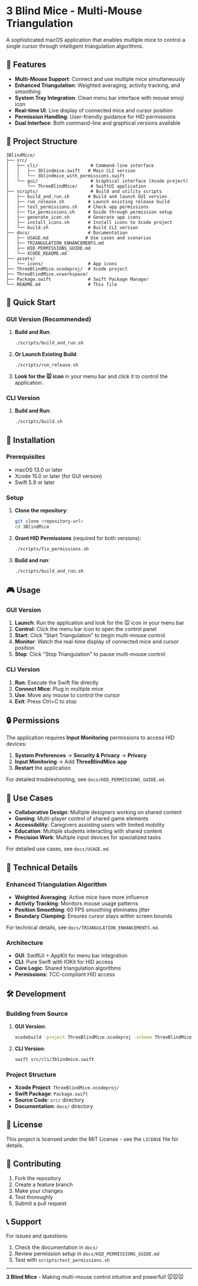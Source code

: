 # 3 Blind Mice - Multi-Mouse Triangulation

A sophisticated macOS application that enables multiple mice to control a single cursor through intelligent triangulation algorithms.

## 🎯 Features

- **Multi-Mouse Support**: Connect and use multiple mice simultaneously
- **Enhanced Triangulation**: Weighted averaging, activity tracking, and smoothing
- **System Tray Integration**: Clean menu bar interface with mouse emoji icon
- **Real-time UI**: Live display of connected mice and cursor position
- **Permission Handling**: User-friendly guidance for HID permissions
- **Dual Interface**: Both command-line and graphical versions available

## 📁 Project Structure

```
3BlindMice/
├── src/
│   ├── cli/                    # Command-line interface
│   │   ├── 3blindmice.swift   # Main CLI version
│   │   └── 3blindmice_with_permissions.swift
│   └── gui/                    # Graphical interface (Xcode project)
│       └── ThreeBlindMice/     # SwiftUI application
├── scripts/                    # Build and utility scripts
│   ├── build_and_run.sh       # Build and launch GUI version
│   ├── run_release.sh         # Launch existing release build
│   ├── test_permissions.sh    # Check app permissions
│   ├── fix_permissions.sh     # Guide through permission setup
│   ├── generate_icon.sh       # Generate app icons
│   ├── install_icons.sh       # Install icons to Xcode project
│   └── build.sh               # Build CLI version
├── docs/                      # Documentation
│   ├── USAGE.md              # Use cases and scenarios
│   ├── TRIANGULATION_ENHANCEMENTS.md
│   ├── HID_PERMISSIONS_GUIDE.md
│   └── XCODE_README.md
├── assets/
│   └── icons/                 # App icons
├── ThreeBlindMice.xcodeproj/  # Xcode project
├── ThreeBlindMice.xcworkspace/
├── Package.swift              # Swift Package Manager
└── README.md                  # This file
```

## 🚀 Quick Start

### GUI Version (Recommended)

1. **Build and Run**:
   ```bash
   ./scripts/build_and_run.sh
   ```

2. **Or Launch Existing Build**:
   ```bash
   ./scripts/run_release.sh
   ```

3. **Look for the 🐭 icon** in your menu bar and click it to control the application.

### CLI Version

1. **Build and Run**:
   ```bash
   ./scripts/build.sh
   ```

## 🔧 Installation

### Prerequisites

- macOS 13.0 or later
- Xcode 15.0 or later (for GUI version)
- Swift 5.9 or later

### Setup

1. **Clone the repository**:
   ```bash
   git clone <repository-url>
   cd 3BlindMice
   ```

2. **Grant HID Permissions** (required for both versions):
   ```bash
   ./scripts/fix_permissions.sh
   ```

3. **Build and run**:
   ```bash
   ./scripts/build_and_run.sh
   ```

## 🎮 Usage

### GUI Version

1. **Launch**: Run the application and look for the 🐭 icon in your menu bar
2. **Control**: Click the menu bar icon to open the control panel
3. **Start**: Click "Start Triangulation" to begin multi-mouse control
4. **Monitor**: Watch the real-time display of connected mice and cursor position
5. **Stop**: Click "Stop Triangulation" to pause multi-mouse control

### CLI Version

1. **Run**: Execute the Swift file directly
2. **Connect Mice**: Plug in multiple mice
3. **Use**: Move any mouse to control the cursor
4. **Exit**: Press Ctrl+C to stop

## 🔒 Permissions

The application requires **Input Monitoring** permissions to access HID devices:

1. **System Preferences** → **Security & Privacy** → **Privacy**
2. **Input Monitoring** → Add **ThreeBlindMice.app**
3. **Restart** the application

For detailed troubleshooting, see `docs/HID_PERMISSIONS_GUIDE.md`.

## 🎯 Use Cases

- **Collaborative Design**: Multiple designers working on shared content
- **Gaming**: Multi-player control of shared game elements
- **Accessibility**: Caregivers assisting users with limited mobility
- **Education**: Multiple students interacting with shared content
- **Precision Work**: Multiple input devices for specialized tasks

For detailed use cases, see `docs/USAGE.md`.

## 🔬 Technical Details

### Enhanced Triangulation Algorithm

- **Weighted Averaging**: Active mice have more influence
- **Activity Tracking**: Monitors mouse usage patterns
- **Position Smoothing**: 60 FPS smoothing eliminates jitter
- **Boundary Clamping**: Ensures cursor stays within screen bounds

For technical details, see `docs/TRIANGULATION_ENHANCEMENTS.md`.

### Architecture

- **GUI**: SwiftUI + AppKit for menu bar integration
- **CLI**: Pure Swift with IOKit for HID access
- **Core Logic**: Shared triangulation algorithms
- **Permissions**: TCC-compliant HID access

## 🛠️ Development

### Building from Source

1. **GUI Version**:
   ```bash
   xcodebuild -project ThreeBlindMice.xcodeproj -scheme ThreeBlindMice -configuration Release build
   ```

2. **CLI Version**:
   ```bash
   swift src/cli/3blindmice.swift
   ```

### Project Structure

- **Xcode Project**: `ThreeBlindMice.xcodeproj/`
- **Swift Package**: `Package.swift`
- **Source Code**: `src/` directory
- **Documentation**: `docs/` directory

## 📄 License

This project is licensed under the MIT License - see the `LICENSE` file for details.

## 🤝 Contributing

1. Fork the repository
2. Create a feature branch
3. Make your changes
4. Test thoroughly
5. Submit a pull request

## 📞 Support

For issues and questions:
1. Check the documentation in `docs/`
2. Review permission setup in `docs/HID_PERMISSIONS_GUIDE.md`
3. Test with `scripts/test_permissions.sh`

---

**3 Blind Mice** - Making multi-mouse control intuitive and powerful! 🐭🐭🐭
